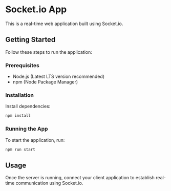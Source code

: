 # Socket.io App

This is a real-time web application built using Socket.io.

## Getting Started

Follow these steps to run the application:

### Prerequisites

- Node.js (Latest LTS version recommended)
- npm (Node Package Manager)

### Installation

Install dependencies:
```sh
npm install
```

### Running the App

To start the application, run:
```sh
npm run start
```

## Usage

Once the server is running, connect your client application to establish real-time communication using Socket.io.